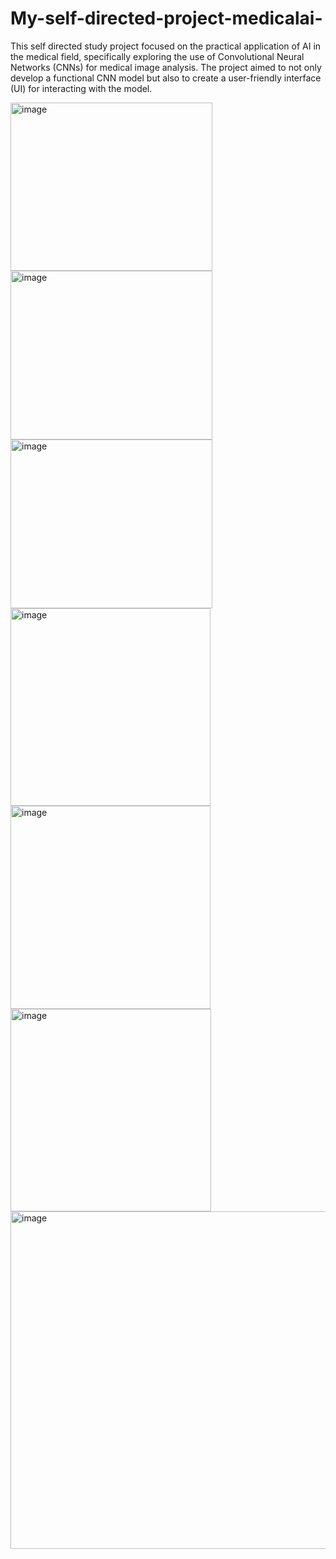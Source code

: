 # My-self-directed-project-medicalai-
This self directed study project focused on the practical application of AI in the medical field, specifically exploring the use of Convolutional Neural Networks (CNNs) for medical image analysis. The project aimed to not only develop a functional CNN model but also to create a user-friendly interface (UI) for interacting with the model.

<img width="323" height="269" alt="image" src="https://github.com/user-attachments/assets/92fd8861-727f-43cd-bab8-c337475894a2" />
<img width="323" height="270" alt="image" src="https://github.com/user-attachments/assets/b981a004-9a2d-4482-83ac-b361f63620a1" />
<img width="323" height="270" alt="image" src="https://github.com/user-attachments/assets/ea00fe04-048b-4e3f-ade0-9ed948a6837d" />
<img width="320" height="316" alt="image" src="https://github.com/user-attachments/assets/ceba6231-a480-4015-a7ae-150be398c459" />
<img width="320" height="325" alt="image" src="https://github.com/user-attachments/assets/dc613f1d-1402-466c-8b15-3cdc86d05ca3" />
<img width="321" height="324" alt="image" src="https://github.com/user-attachments/assets/574545da-8e6d-4739-87a5-2e2a84471ef4" />
<img width="640" height="540" alt="image" src="https://github.com/user-attachments/assets/618256e8-2fd3-4ef6-aa6e-fcb10df624a8" />

